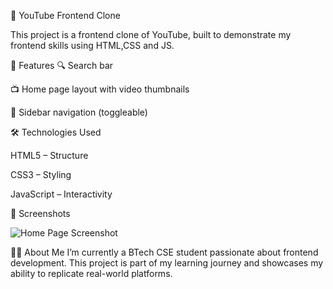 🎥 YouTube Frontend Clone

This project is a frontend clone of YouTube, built to demonstrate my frontend skills using HTML,CSS and JS.

📌 Features
🔍 Search bar 

📺 Home page layout with video thumbnails

🧭 Sidebar navigation (toggleable)

🛠️ Technologies Used

HTML5 – Structure

CSS3 – Styling

JavaScript – Interactivity


📸 Screenshots

![Home Page Screenshot](https://github.com/user-attachments/assets/00770a69-cc4f-4c9f-9c3b-c9bf12b8d3e2)

🧑‍💻 About Me
I’m currently a BTech CSE student passionate about frontend development. This project is part of my learning journey and showcases my ability to replicate real-world platforms.
